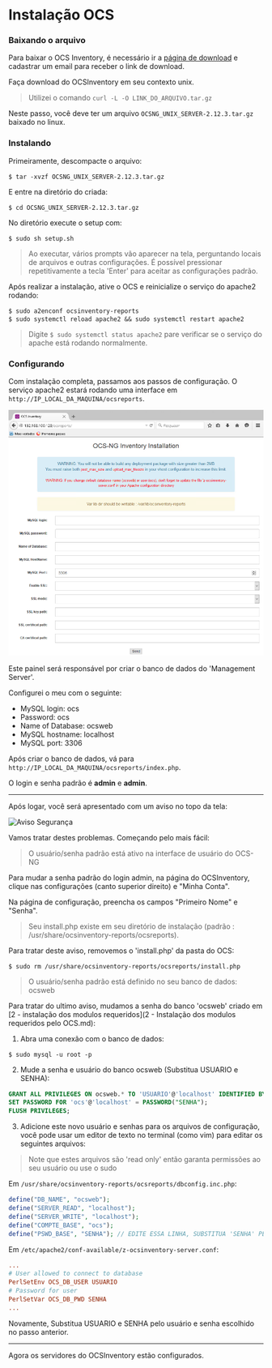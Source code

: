 # Instalação OCS

### Baixando o arquivo

Para baixar o OCS Inventory, é necessário ir a [página de download](https://ocsinventory-ng.org/?page_id=1548&lang=en) e cadastrar um email para receber o link de download.

Faça download do OCSInventory em seu contexto unix.
> Utilizei o comando `curl -L -O LINK_DO_ARQUIVO.tar.gz`

Neste passo, você deve ter um arquivo `OCSNG_UNIX_SERVER-2.12.3.tar.gz` baixado no linux.

### Instalando

Primeiramente, descompacte o arquivo:
```shell
$ tar -xvzf OCSNG_UNIX_SERVER-2.12.3.tar.gz
```

E entre na diretório do criada:
```shell
$ cd OCSNG_UNIX_SERVER-2.12.3.tar.gz
```

No diretório execute o setup com:
```shell
$ sudo sh setup.sh
```

> Ao executar, vários prompts vão aparecer na tela, perguntando locais de arquivos e outras configurações. É possível pressionar repetitivamente a tecla 'Enter' para aceitar as configurações padrão.

Após realizar a instalação, ative o OCS e reinicialize o serviço do apache2 rodando:
```shell
$ sudo a2enconf ocsinventory-reports
$ sudo systemctl reload apache2 && sudo systemctl restart apache2
```

> Digite `$ sudo systemctl status apache2` pare verificar se o serviço do apache está rodando normalmente.

### Configurando

Com instalação completa, passamos aos passos de configuração. O serviço apache2 estará rodando uma interface em `http://IP_LOCAL_DA_MAQUINA/ocsreports`.

![Painel Setup Ocs](painel_setup_ocs.png "Painel")

Este painel será responsável por criar o banco de dados do 'Management Server'.

Configurei o meu com o seguinte:
- MySQL login: ocs
- Password: ocs
- Name of Database: ocsweb
- MySQL hostname: localhost
- MySQL port: 3306

Após criar o banco de dados, vá para `http://IP_LOCAL_DA_MAQUINA/ocsreports/index.php`.

O login e senha padrão é **admin** e **admin**.

--- 

Após logar, você será apresentado com um aviso no topo da tela:

![Aviso Segurança](alerta_segurança.png "Alerta")

Vamos tratar destes problemas. Começando pelo mais fácil:

> O usuário/senha padrão está ativo na interface de usuário do OCS-NG

Para mudar a senha padrão do login admin, na página do OCSInventory, clique nas configurações (canto superior direito) e "Minha Conta".

Na página de configuração, preencha os campos "Primeiro Nome" e "Senha".


> Seu install.php existe em seu diretório de instalação (padrão : /usr/share/ocsinventory-reports/ocsreports).

Para tratar deste aviso, removemos o 'install.php' da pasta do OCS:
```shell
$ sudo rm /usr/share/ocsinventory-reports/ocsreports/install.php
```


> O usuário/senha padrão está definido no seu banco de dados: ocsweb

Para tratar do ultimo aviso, mudamos a senha do banco 'ocsweb' criado em [2 - instalação dos modulos requeridos](2 - Instalação dos modulos requeridos pelo OCS.md):

1. Abra uma conexão com o banco de dados:
```shell
$ sudo mysql -u root -p
```
2. Mude a senha e usuário do banco ocsweb (Substitua USUARIO e SENHA):
```sql
GRANT ALL PRIVILEGES ON ocsweb.* TO 'USUARIO'@'localhost' IDENTIFIED BY 'SENHA' WITH GRANT OPTION;
SET PASSWORD FOR 'ocs'@'localhost' = PASSWORD("SENHA");
FLUSH PRIVILEGES;
```
3. Adicione este novo usuário e senhas para os arquivos de configuração, você pode usar um editor de texto no terminal (como vim) para editar os seguintes arquivos:
> Note que estes arquivos são 'read only' então garanta permissões ao seu usuário ou use o sudo

Em `/usr/share/ocsinventory-reports/ocsreports/dbconfig.inc.php`:
```php
define("DB_NAME", "ocsweb");
define("SERVER_READ", "localhost");
define("SERVER_WRITE", "localhost");
define("COMPTE_BASE", "ocs");
define("PSWD_BASE", "SENHA"); // EDITE ESSA LINHA, SUBSTITUA 'SENHA' PELA SENHA DO PASSO ANTERIOR
```

Em `/etc/apache2/conf-available/z-ocsinventory-server.conf`:
```conf
...
# User allowed to connect to database
PerlSetEnv OCS_DB_USER USUARIO
# Password for user
PerlSetVar OCS_DB_PWD SENHA
...
```
Novamente, Substitua USUARIO e SENHA pelo usuário e senha escolhido no passo anterior.

--- 

Agora os servidores do OCSInventory estão configurados.





